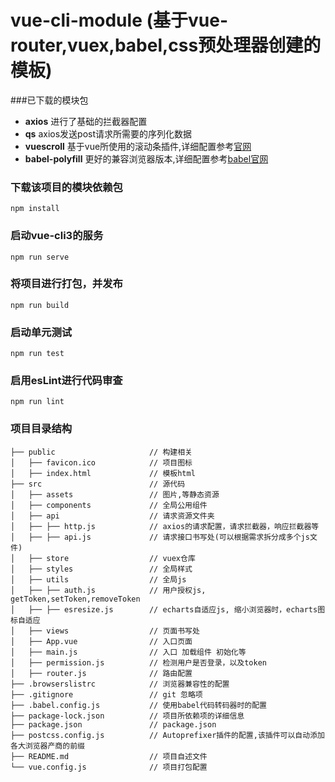 # vue-cli-module (基于vue-router,vuex,babel,css预处理器创建的模板)
###已下载的模块包
* **axios** 进行了基础的拦截器配置
* **qs** axios发送post请求所需要的序列化数据
* **vuescroll** 基于vue所使用的滚动条插件,详细配置参考[官网](https://vuescrolljs.yvescoding.org/zh/guide/)
* **babel-polyfill** 更好的兼容浏览器版本,详细配置参考[babel官网](https://www.babeljs.cn/docs/babel-polyfill)
### 下载该项目的模块依赖包
```
npm install
```

### 启动vue-cli3的服务
```
npm run serve
```

### 将项目进行打包，并发布
```
npm run build
```

### 启动单元测试
```
npm run test
```

### 启用esLint进行代码审查
```
npm run lint
```
### 项目目录结构
```
├── public                     // 构建相关
│   ├── favicon.ico            // 项目图标
│   ├── index.html             // 模板html
├── src                        // 源代码
│   ├── assets                 // 图片,等静态资源
│   ├── components             // 全局公用组件
│   ├── api                    // 请求资源文件夹
│   ├── ├── http.js            // axios的请求配置，请求拦截器，响应拦截器等
│   ├── ├── api.js             // 请求接口书写处(可以根据需求拆分成多个js文件)
│   ├── store                  // vuex仓库
│   ├── styles                 // 全局样式
│   ├── utils                  // 全局js
│   ├── ├── auth.js            // 用户授权js, getToken,setToken,removeToken
│   ├── ├── esresize.js        // echarts自适应js, 缩小浏览器时，echarts图标自适应
│   ├── views                  // 页面书写处
│   ├── App.vue                // 入口页面
│   ├── main.js                // 入口 加载组件 初始化等
│   ├── permission.js          // 检测用户是否登录，以及token
│   ├── router.js              // 路由配置
├── .browserslistrc            // 浏览器兼容性的配置
├── .gitignore                 // git 忽略项
├── .babel.config.js           // 使用babel代码转码器时的配置
├── package-lock.json          // 项目所依赖项的详细信息
├── package.json               // package.json
├── postcss.config.js          // Autoprefixer插件的配置,该插件可以自动添加各大浏览器产商的前缀
├── README.md                  // 项目自述文件
└── vue.config.js              // 项目打包配置
```
